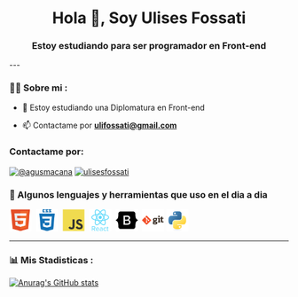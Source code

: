 <div id="header" align="center">
    <h1 align="center">Hola 👋, Soy Ulises Fossati</h1>
    <h3 align="center">Estoy estudiando para ser programador en Front-end</h3>
</div>
---

 
### 👨‍💻 Sobre mi :

- 📝 Estoy estudiando una Diplomatura en Front-end

- 📫 Contactame por **ulifossati@gmail.com**

<h3 align="left">Contactame por:</h3>

<p align="left">

<a href="https://twitter.com/UlisesFossati" target="blank"><img align="center" src="https://raw.githubusercontent.com/rahuldkjain/github-profile-readme-generator/master/src/images/icons/Social/twitter.svg" alt="@agusmacana" height="30" width="40" /></a>
<a href="https://www.instagram.com/ulisesfossati/" target="blank"><img align="center" src="https://raw.githubusercontent.com/rahuldkjain/github-profile-readme-generator/master/src/images/icons/Social/instagram.svg" alt="ulisesfossati" height="30" width="40" /></a>

</p>

<div align="left">
    <h3>🔨 Algunos lenguajes y herramientas que uso en el dia a dia</h3>
    <div>
        <img src="https://github.com/devicons/devicon/blob/master/icons/html5/html5-original.svg" title="HTML5" alt="HTML" width="40" height="40"/>&nbsp;
        <img src="https://github.com/devicons/devicon/blob/master/icons/css3/css3-plain-wordmark.svg"  title="CSS3" alt="CSS" width="40" height="40"/>&nbsp;
        <img src="https://github.com/devicons/devicon/blob/master/icons/javascript/javascript-original.svg" title="JavaScript" alt="JavaScript" width="40" height="40"/>&nbsp;
        <img src="https://github.com/devicons/devicon/blob/master/icons/react/react-original-wordmark.svg" title="React" alt="React" width="40" height="40"/>&nbsp;
        <img src="https://github.com/devicons/devicon/blob/master/icons/bootstrap/bootstrap-plain.svg" title="Bootstrap" alt="Bootstrap" width="40" height="40"/>&nbsp;
        <img src="https://github.com/devicons/devicon/blob/master/icons/git/git-original-wordmark.svg" title="Git" **alt="Git" width="40" height="40"/>
        <img src="https://github.com/devicons/devicon/blob/master/icons/python/python-original.svg" title="Git" **alt="Git" width="40" height="40"/>
      </div>
</div>

---
### 📊 Mis Stadisticas :

[![Anurag's GitHub stats](https://github-readme-stats.vercel.app/api?username=ulisesfossati)](https://github.com/anuraghazra/github-readme-stats)
